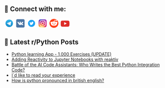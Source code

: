 ## 🔎 Connect with me:
[<img src="https://github.com/bullbesh/bullbesh/blob/main/images/Telegram.png" width="32" height="32" />](https://t.me/bullbesh)
[<img src="https://github.com/bullbesh/bullbesh/blob/main/images/VK.png" width="32" height="32" />](https://vk.com/bullbesh)
[<img src="https://github.com/bullbesh/bullbesh/blob/main/images/Twitter.png" width="32" height="32" />](https://twitter.com/bullbesh1)
[<img src="https://github.com/bullbesh/bullbesh/blob/main/images/Instagram.png" width="32" height="32" />](https://www.instagram.com/bullbesh)
[<img src="https://github.com/bullbesh/bullbesh/blob/main/images/Reddit.png" width="32" height="32" />](https://www.reddit.com/user/bullbesh)
[<img src="https://github.com/bullbesh/bullbesh/blob/main/images/YouTube.png" width="32" height="32" />](https://www.youtube.com/channel/UCtfjRs6uzgq5mfm8S06WTcg)

## 📕 Latest r/Python Posts
<!-- BLOG-POST-LIST:START -->
- [Python learning App - 1,000 Exercises &lpar;UPDATE&rpar;](https://www.reddit.com/r/Python/comments/1ke5tcr/python_learning_app_1000_exercises_update/)
- [Adding Reactivity to Jupyter Notebooks with reaktiv](https://www.reddit.com/r/Python/comments/1ke56y7/adding_reactivity_to_jupyter_notebooks_with/)
- [Battle of the AI Code Assistants: Who Writes the Best Python Integration Code?](https://www.reddit.com/r/Python/comments/1kdzyq5/battle_of_the_ai_code_assistants_who_writes_the/)
- [I´d like to read your experience](https://www.reddit.com/r/Python/comments/1kdyje1/id_like_to_read_your_experience/)
- [How is python pronounced in british english?](https://www.reddit.com/r/Python/comments/1kdxnlh/how_is_python_pronounced_in_british_english/)
<!-- BLOG-POST-LIST:END -->
